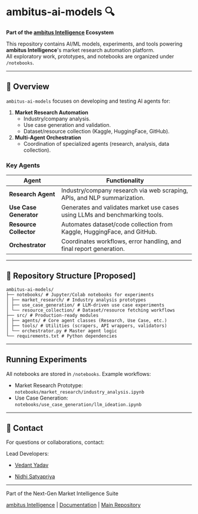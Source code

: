 # ambitus-ai-models 🔍

**Part of the [ambitus Intelligence](https://github.com/ambitus-intelligence) Ecosystem**

This repository contains AI/ML models, experiments, and tools powering **ambitus Intelligence**'s market research automation platform.  
All exploratory work, prototypes, and notebooks are organized under `/notebooks`.

---

## 🚀 Overview

`ambitus-ai-models` focuses on developing and testing AI agents for:
1. **Market Research Automation**  
   - Industry/company analysis.
   - Use case generation and validation.
   - Dataset/resource collection (Kaggle, HuggingFace, GitHub).
2. **Multi-Agent Orchestration**  
   - Coordination of specialized agents (research, analysis, data collection).

### Key Agents
| Agent                  | Functionality                                                                 |
|------------------------|-------------------------------------------------------------------------------|
| **Research Agent**     | Industry/company research via web scraping, APIs, and NLP summarization.      |
| **Use Case Generator** | Generates and validates market use cases using LLMs and benchmarking tools.   |
| **Resource Collector** | Automates dataset/code collection from Kaggle, HuggingFace, and GitHub.       |
| **Orchestrator**       | Coordinates workflows, error handling, and final report generation.           |

---

## 📁 Repository Structure [Proposed]
```
ambitus-ai-models/
├── notebooks/ # Jupyter/Colab notebooks for experiments
│ ├── market_research/ # Industry analysis prototypes
│ ├── use_case_generation/ # LLM-driven use case experiments
│ └── resource_collection/ # Dataset/resource fetching workflows
├── src/ # Production-ready modules
│ ├── agents/ # Core agent classes (Research, Use Case, etc.)
│ ├── tools/ # Utilities (scrapers, API wrappers, validators)
│ └── orchestrator.py # Master agent logic
└── requirements.txt # Python dependencies
```
---
## Running Experiments
All notebooks are stored in `/notebooks`. Example workflows:

- Market Research Prototype: `notebooks/market_research/industry_analysis.ipynb`
- Use Case Generation: `notebooks/use_case_generation/llm_ideation.ipynb`
---

## 📧 Contact
For questions or collaborations, contact:

Lead Developers:

- [Vedant Yadav](https://github.com/TheMimikyu)

- [Nidhi Satyapriya](https://github.com/Nidhi-Satyapriya)

---
Part of the Next-Gen Market Intelligence Suite

[ambitus Intelligence](https://github.com/ambitus-intelligence) | [Documentation](https://github.com/ambitus-intelligence) | [Main Repository](https://github.com/ambitus-intelligence)


